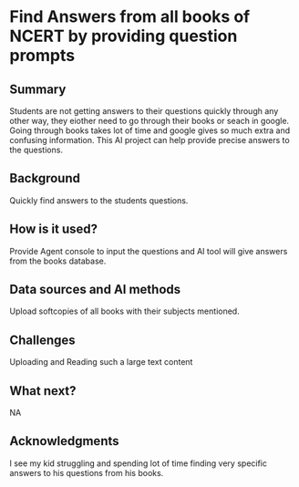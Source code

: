
# Find Answers from all books of NCERT by providing question prompts

## Summary

Students are not getting answers to their questions quickly through any other way, they eiother need to go through their books or seach in google. Going through books takes lot of time and google gives so much extra and confusing information. This AI project can help provide precise answers to the questions.

## Background

Quickly find answers to the students questions.

## How is it used?

Provide Agent console to input the questions and AI tool will give answers from the books database. 

## Data sources and AI methods
Upload softcopies of all books with their subjects mentioned.

## Challenges

Uploading and Reading such a large text content
## What next?

NA


## Acknowledgments

I see my kid struggling and spending lot of time finding very specific answers to his questions from his books.
